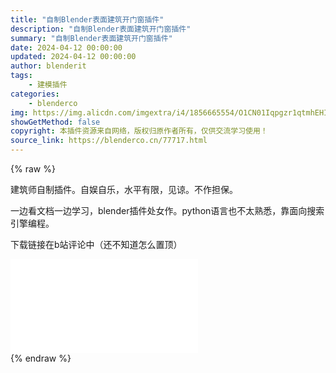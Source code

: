 ```yaml
---
title: "自制Blender表面建筑开门窗插件"
description: "自制Blender表面建筑开门窗插件"
summary: "自制Blender表面建筑开门窗插件"
date: 2024-04-12 00:00:00
updated: 2024-04-12 00:00:00
author: blenderit
tags: 
    - 建模插件
categories:
    - blenderco
img: https://img.alicdn.com/imgextra/i4/1856665554/O1CN01Iqpgzr1qtmhEHI20v_!!1856665554.jpg
showGetMethod: false
copyright: 本插件资源来自网络，版权归原作者所有，仅供交流学习使用！
source_link: https://blenderco.cn/77717.html
---
```


{% raw %}
<p>建筑师自制插件。自娱自乐，水平有限，见谅。不作担保。</p><p>一边看文档一边学习，blender插件处女作。python语言也不太熟悉，靠面向搜索引擎编程。</p><p>下载链接在b站评论中（还不知道怎么置顶）</p><div id="external-video-53288b2733" class="external-video"><iframe frameborder="0" src="//player.bilibili.com/player.html?aid=1402374653&amp;bvid=BV1rr421b7Md&amp;cid=1483952785&amp;p=1" allowfullscreen="true"></iframe></div>
<div style="display: none">blenderco</div>
{% endraw %}